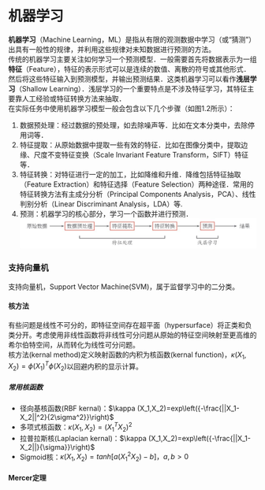 # 机器学习  
**机器学习**（Machine Learning，ML）是指从有限的观测数据中学习（或“猜测”）出具有一般性的规律，并利用这些规律对未知数据进行预测的方法。  
传统的机器学习主要关注如何学习一个预测模型．一般需要首先将数据表示为一组**特征**（Feature），特征的表示形式可以是连续的数值、离散的符号或其他形式．然后将这些特征输入到预测模型，并输出预测结果．这类机器学习可以看作**浅层学习**（Shallow Learning）．浅层学习的一个重要特点是不涉及特征学习，其特征主要靠人工经验或特征转换方法来抽取．  
在实际任务中使用机器学习模型一般会包含以下几个步骤（如图1.2所示）：
1. 数据预处理：经过数据的预处理，如去除噪声等．比如在文本分类中，去除停用词等．
2. 特征提取：从原始数据中提取一些有效的特征．比如在图像分类中，提取边缘、尺度不变特征变换（Scale Invariant Feature Transform，SIFT）特征等．
3. 特征转换：对特征进行一定的加工，比如降维和升维．降维包括特征抽取（Feature Extraction）和特征选择（Feature Selection）两种途径．常用的特征转换方法有主成分分析（Principal Components Analysis，PCA）、线性判别分析（Linear Discriminant Analysis，LDA）等.
4. 预测：机器学习的核心部分，学习一个函数并进行预测．
![传统机器学习步骤](images/1.JPG)  

### 支持向量机  
支持向量机，Support Vector Machine(SVM)，属于监督学习中的二分类。
#### 核方法  
有些问题是线性不可分的，即特征空间存在超平面（hypersurface）将正类和负类分开。考虑使用非线性函数将非线性可分问题从原始的特征空间映射至更高维的希尔伯特空间，从而转化为线性可分问题。  
核方法(kernal method)定义映射函数的内积为核函数(kernal function)，$\kappa (X_1,X_2)=\phi(X_1)^T \phi(X_2)$以回避内积的显示计算。 
##### 常用核函数  
- 径向基核函数(RBF kernal)：$\kappa (X_1,X_2)=exp\left({-\frac{||X_1-X_2||^2}{2\sigma^2}}\right)$
- 多项式核函数：$\kappa (X_1,X_2)=(X_1^TX_2)^2$
- 拉普拉斯核(Laplacian kernal)：$\kappa (X_1,X_2)=exp\left({-\frac{||X_1-X_2||}{\sigma}}\right)$ 
- Sigmoid核：$\kappa (X_1,X_2)=tanh[a(X_1^2X_2)-b]，a,b>0$
#### Mercer定理  

